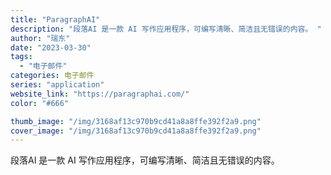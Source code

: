```yaml
---
title: "ParagraphAI"
description: "段落AI 是一款 AI 写作应用程序，可编写清晰、简洁且无错误的内容。 "
author: "瑞东"
date: "2023-03-30"
tags:
  - "电子邮件"
categories: 电子邮件
series: "application"
website_link: "https://paragraphai.com/"
color: "#666"

thumb_image: "/img/3168af13c970b9cd41a8a8ffe392f2a9.png"
cover_image: "/img/3168af13c970b9cd41a8a8ffe392f2a9.png"
---
```


段落AI 是一款 AI 写作应用程序，可编写清晰、简洁且无错误的内容。 